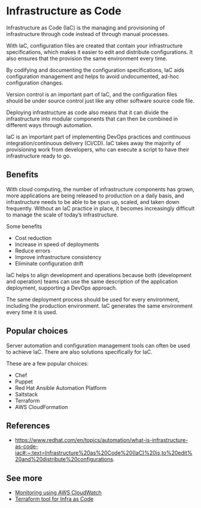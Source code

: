 # Infrastructure as Code

Infrastructure as Code (IaC) is the managing and provisioning of infrastructure through code instead of through manual processes.

With IaC, configuration files are created that contain your infrastructure specifications, which makes it easier to edit and distribute configurations. It also ensures that the provision the same environment every time.

By codifying and documenting the configuration specifications, IaC aids configuration management and helps to avoid undocumented, ad-hoc configuration changes.

Version control is an important part of IaC, and the configuration files should be under source control just like any other software source code file.

Deploying infrastructure as code also means that it can divide the infrastructure into modular components that can then be combined in different ways through automation.

IaC is an important part of implementing DevOps practices and continuous integration/continuous delivery (CI/CD). IaC takes away the majority of provisioning work from developers, who can execute a script to have their infrastructure ready to go.

## Benefits

With cloud computing, the number of infrastructure components has grown, more applications are being released to production on a daily basis, and infrastructure needs to be able to be spun up, scaled, and taken down frequently. Without an IaC practice in place, it becomes increasingly difficult to manage the scale of today’s infrastructure.

Some benefits

- Cost reduction
- Increase in speed of deployments
- Reduce errors
- Improve infrastructure consistency
- Eliminate configuration drift

IaC helps to align development and operations because both (development and operation) teams can use the same description of the application deployment, supporting a DevOps approach.

The same deployment process should be used for every environment, including the production environment. IaC generates the same environment every time it is used.

## Popular choices

Server automation and configuration management tools can often be used to achieve IaC. There are also solutions specifically for IaC.

These are a few popular choices:

- Chef
- Puppet
- Red Hat Ansible Automation Platform
- Saltstack
- Terraform
- AWS CloudFormation

## References

- https://www.redhat.com/en/topics/automation/what-is-infrastructure-as-code-iac#:~:text=Infrastructure%20as%20Code%20(IaC)%20is,to%20edit%20and%20distribute%20configurations.

## See more

- [Monitoring using AWS CloudWatch](../monitoring/cloudwatch.md)
- [Terraform tool for Infra as Code](./terraform.md)
